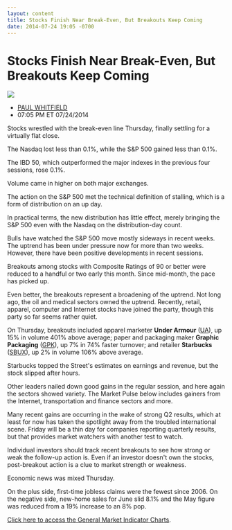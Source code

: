 ```yaml
---
layout: content
title: Stocks Finish Near Break-Even, But Breakouts Keep Coming
date: 2014-07-24 19:05 -0700
---
```



Stocks Finish Near Break-Even, But Breakouts Keep Coming
=========================================================


![](https://www.investors.com/wp-content/uploads/ibd-migrated-images/MPv_140725_635418134316151668.png)

* [PAUL WHITFIELD](https://www.investors.com/author/whitfieldp/ "Posts by PAUL WHITFIELD")
* 07:05 PM ET 07/24/2014




Stocks wrestled with the break-even line Thursday, finally settling for a virtually flat close.


The Nasdaq lost less than 0.1%, while the S&P 500 gained less than 0.1%.


The IBD 50, which outperformed the major indexes in the previous four sessions, rose 0.1%.


Volume came in higher on both major exchanges.


The action on the S&P 500 met the technical definition of stalling, which is a form of distribution on an up day.


In practical terms, the new distribution has little effect, merely bringing the S&P 500 even with the Nasdaq on the distribution-day count.


Bulls have watched the S&P 500 move mostly sideways in recent weeks. The uptrend has been under pressure now for more than two weeks. However, there have been positive developments in recent sessions.


Breakouts among stocks with Composite Ratings of 90 or better were reduced to a handful or two early this month. Since mid-month, the pace has picked up.


Even better, the breakouts represent a broadening of the uptrend. Not long ago, the oil and medical sectors owned the uptrend. Recently, retail, apparel, computer and Internet stocks have joined the party, though this party so far seems rather quiet.


On Thursday, breakouts included apparel marketer **Under Armour** ([UA](https://research.investors.com/quote.aspx?symbol=UA)), up 15% in volume 401% above average; paper and packaging maker **Graphic Packaging** ([GPK](https://research.investors.com/quote.aspx?symbol=GPK)), up 7% in 74% faster turnover; and retailer **Starbucks** ([SBUX](https://research.investors.com/quote.aspx?symbol=SBUX)), up 2% in volume 106% above average.


Starbucks topped the Street's estimates on earnings and revenue, but the stock slipped after hours.


Other leaders nailed down good gains in the regular session, and here again the sectors showed variety. The Market Pulse below includes gainers from the Internet, transportation and finance sectors and more.


Many recent gains are occurring in the wake of strong Q2 results, which at least for now has taken the spotlight away from the troubled international scene. Friday will be a thin day for companies reporting quarterly results, but that provides market watchers with another test to watch.


Individual investors should track recent breakouts to see how strong or weak the follow-up action is. Even if an investor doesn't own the stocks, post-breakout action is a clue to market strength or weakness.


Economic news was mixed Thursday.


On the plus side, first-time jobless claims were the fewest since 2006. On the negative side, new-home sales for June slid 8.1% and the May figure was reduced from a 19% increase to an 8% pop.


[Click here to access the General Market Indicator Charts](https://www.investors.com/pdf/GMI_072514.pdf).




